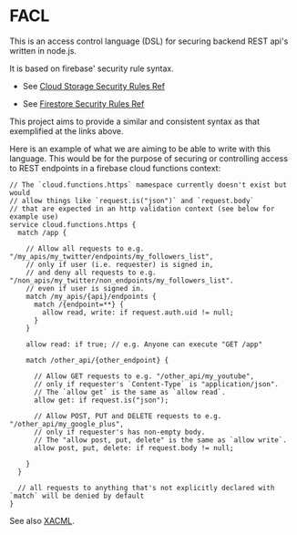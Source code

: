 # FACL

This is an access control language (DSL) for securing backend REST api's written in node.js. 

It is based on firebase' security rule syntax.

- See [Cloud Storage Security Rules Ref](https://firebase.google.com/docs/reference/security/storage/)

- See [Firestore Security Rules Ref](https://firebase.google.com/docs/firestore/security/rules-conditions)

This project aims to provide a similar and consistent syntax as that exemplified at the links above.

Here is an example of what we are aiming to be able to write with this language. This would be for the purpose of securing or controlling access to REST endpoints in a firebase cloud functions context:

```
// The `cloud.functions.https` namespace currently doesn't exist but would 
// allow things like `request.is("json")` and `request.body`
// that are expected in an http validation context (see below for example use)
service cloud.functions.https {
  match /app {

    // Allow all requests to e.g. "/my_apis/my_twitter/endpoints/my_followers_list",
    // only if user (i.e. requester) is signed in, 
    // and deny all requests to e.g. "/non_apis/my_twitter/non_endpoints/my_followers_list".
    // even if user is signed in.
    match /my_apis/{api}/endpoints {
      match /{endpoint=**} {
        allow read, write: if request.auth.uid != null;
      }
    }

    allow read: if true; // e.g. Anyone can execute "GET /app"

    match /other_api/{other_endpoint} {
      
      // Allow GET requests to e.g. "/other_api/my_youtube",
      // only if requester's `Content-Type` is "application/json".    
      // The `allow get` is the same as `allow read`.
      allow get: if request.is("json");  
          
      // Allow POST, PUT and DELETE requests to e.g. "/other_api/my_google_plus",
      // only if requester's has non-empty body.
      // The "allow post, put, delete" is the same as `allow write`.
      allow post, put, delete: if request.body != null;  
    
    }     
  }

  // all requests to anything that's not explicitly declared with `match` will be denied by default
}
```


See also [XACML](https://en.wikipedia.org/wiki/XACML).
